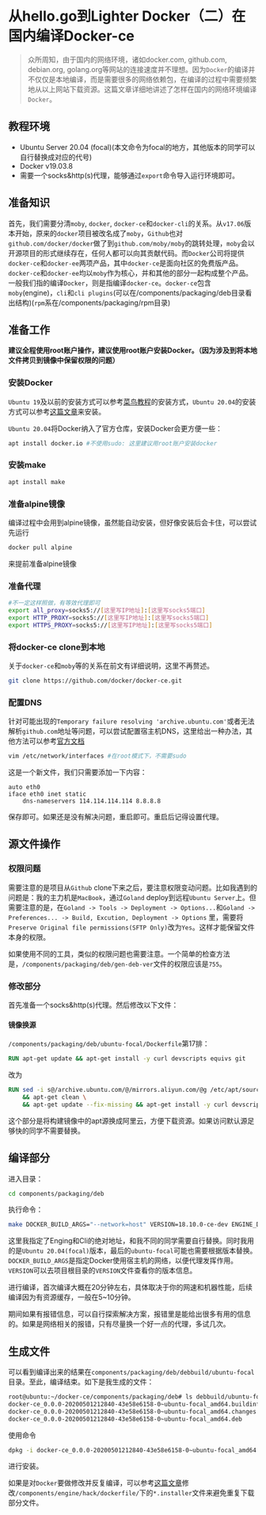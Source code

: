 # 从hello.go到Lighter Docker（二）在国内编译Docker-ce

>   众所周知，由于国内的网络环境，诸如docker.com, github.com, debian.org, golang.org等网站的连接速度并不理想。因为`Docker`的编译并不仅仅是本地编译，而是需要很多的网络依赖包，在编译的过程中需要频繁地从以上网站下载资源。这篇文章详细地讲述了怎样在国内的网络环境编译`Docker`。

## 教程环境

* Ubuntu Server 20.04 (focal)(本文命令为focal的地方，其他版本的同学可以自行替换成对应的代号)
* Docker v19.03.8
* 需要一个socks&http(s)代理，能够通过`export`命令导入运行环境即可。

## 准备知识
首先，我们需要分清`moby`, `docker`, `docker-ce`和`docker-cli`的关系。从`v17.06`版本开始，原来的`docker`项目被改名成了`moby`，`Github`也对`github.com/docker/docker`做了到`github.com/moby/moby`的跳转处理，`moby`会以开源项目的形式继续存在，任何人都可以向其贡献代码。而`Docker`公司将提供`docker-ce`和`docker-ee`两项产品，其中`docker-ce`是面向社区的免费版产品。`docker-ce`和`docker-ee`均以`moby`作为核心，并和其他的部分一起构成整个产品。一般我们指的编译`Docker`，则是指编译`docker-ce`。`docker-ce`包含`moby`(engine)，`cli`和`cli plugins`(可以在/components/packaging/deb目录看出结构)(`rpm`系在/components/packaging/rpm目录)

## 准备工作

**建议全程使用root账户操作，建议使用root账户安装Docker。（因为涉及到将本地文件拷贝到镜像中保留权限的问题）**

### 安装Docker

`Ubuntu 19`及以前的安装方式可以参考[菜鸟教程](https://www.runoob.com/docker/ubuntu-docker-install.html)的安装方式，`Ubuntu 20.04`的安装方式可以参考[这篇文章](https://linuxconfig.org/how-to-install-docker-on-ubuntu-20-04-lts-focal-fossa)来安装。

`Ubuntu 20.04`将Docker纳入了官方仓库，安装Docker会更方便一些：

```bash
apt install docker.io #不使用sudo: 这里建议用root账户安装docker
```

### 安装make

```bash
apt install make
```

### 准备alpine镜像

编译过程中会用到alpine镜像，虽然能自动安装，但好像安装后会卡住，可以尝试先运行

```bash
docker pull alpine
```

来提前准备alpine镜像

### 准备代理

```bash
#不一定这样照做，有等效代理即可
export all_proxy=socks5://[这里写IP地址]:[这里写socks5端口] 
export HTTP_PROXY=socks5://[这里写IP地址]:[这里写socks5端口] 
export HTTPS_PROXY=socks5://[这里写IP地址]:[这里写socks5端口] 
```

### 将docker-ce clone到本地

关于`docker-ce`和`moby`等的关系在前文有详细说明，这里不再赘述。

```bash
git clone https://github.com/docker/docker-ce.git
```

### 配置DNS

针对可能出现的`Temporary failure resolving 'archive.ubuntu.com'`或者无法解析`github.com`地址等问题，可以尝试配置宿主机DNS，这里给出一种办法，其他方法可以参考[官方文档](https://wiki.debian.org/NetworkConfiguration#Defining_the_.28DNS.29_Nameservers)

```bash
vim /etc/network/interfaces #在root模式下，不需要sudo
```

这是一个新文件，我们只需要添加一下内容：

```text
auto eth0
iface eth0 inet static
    dns-nameservers 114.114.114.114 8.8.8.8
```

保存即可。如果还是没有解决问题，重启即可。重启后记得设置代理。

## 源文件操作

### 权限问题

需要注意的是项目从`Github` clone下来之后，要注意权限变动问题。比如我遇到的问题是：我的主力机是`MacBook`，通过`Goland` deploy到远程`Ubuntu Server`上。但需要注意的是，在`Goland -> Tools -> Deployment -> Options...`和`Goland -> Preferences... -> Build, Excution, Deployment -> Options` 里，需要将`Preserve Original file permissions(SFTP Only)`改为`Yes`。这样才能保留文件本身的权限。

如果使用不同的工具，类似的权限问题也需要注意。一个简单的检查方法是，`/components/packaging/deb/gen-deb-ver`文件的权限应该是`755`。

### 修改部分

首先准备一个socks&http(s)代理。然后修改以下文件：

#### 镜像换源

`/components/packaging/deb/ubuntu-focal/Dockerfile`第17排：

```Dockerfile
RUN apt-get update && apt-get install -y curl devscripts equivs git
```

改为

```Dockerfile
RUN sed -i s@/archive.ubuntu.com/@/mirrors.aliyun.com/@g /etc/apt/sources.list \
    && apt-get clean \
    && apt-get update --fix-missing && apt-get install -y curl devscripts equivs git
```

这个部分是将构建镜像中的apt源换成阿里云，方便下载资源。如果访问默认源足够快的同学不需要替换。

## 编译部分

进入目录：

```bash
cd components/packaging/deb
```

执行命令：

```bash
make DOCKER_BUILD_ARGS="--network=host" VERSION=18.10.0-ce-dev ENGINE_DIR=/root/docker-ce/components/engine CLI_DIR=/root/docker-ce/components/cli ubuntu-focal
```

这里我指定了Enging和Cli的绝对地址，和我不同的同学需要自行替换。同时我用的是`Ubuntu 20.04(focal)`版本，最后的`ubuntu-focal`可能也需要根据版本替换。`DOCKER_BUILD_ARGS`是指定Docker使用宿主机的网络，以便代理发挥作用。`VERSION`可以去项目根目录的`VERSION`文件查看你的版本信息。


进行编译，首次编译大概在20分钟左右，具体取决于你的网速和机器性能，后续编译因为有资源缓存，一般在5~10分钟。

期间如果有报错信息，可以自行探索解决方案，报错里是能给出很多有用的信息的。如果是网络相关的报错，只有尽量换一个好一点的代理，多试几次。

## 生成文件

可以看到编译出来的结果在`components/packaging/deb/debbuild/ubuntu-focal`目录。至此，编译结束。如下是我生成的文件：

```bash
root@ubuntu:~/docker-ce/components/packaging/deb# ls debbuild/ubuntu-focal/
docker-ce_0.0.0-20200501212840-43e58e6158-0~ubuntu-focal_amd64.buildinfo  docker-ce_0.0.0-20200501212840-43e58e6158-0~ubuntu-focal.dsc
docker-ce_0.0.0-20200501212840-43e58e6158-0~ubuntu-focal_amd64.changes    docker-ce_0.0.0-20200501212840-43e58e6158-0~ubuntu-focal.tar.gz
docker-ce_0.0.0-20200501212840-43e58e6158-0~ubuntu-focal_amd64.deb        docker-ce-cli_0.0.0-20200501212840-43e58e6158-0~ubuntu-focal_amd64.deb
```

使用命令

```bash
dpkg -i docker-ce_0.0.0-20200501212840-43e58e6158-0~ubuntu-focal_amd64.deb
```

进行安装。

如果是对`Docker`要做修改并反复编译，可以参考[这篇文章](https://blog.csdn.net/subfate/article/details/97577041)修改`/components/engine/hack/dockerfile/`下的`*.installer`文件来避免重复下载部分文件。
